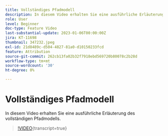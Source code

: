```yaml
---
title: Vollständiges Pfadmodell
description: In diesem Video erhalten Sie eine ausführliche Erläuterung des vollständigen Pfadmodells.
role: User
level: Beginner
doc-type: Feature Video
last-substantial-update: 2023-01-06T00:00:00Z
jira: KT-11698
thumbnail: 347232.jpeg
exl-id: 21d8489c-d504-4827-81a0-d10150233fcd
feature: Attribution
source-git-commit: 262cb13fa02b32f7918ebd569720b80078c2b28d
workflow-type: tm+mt
source-wordcount: '30'
ht-degree: 0%

---
```


# Vollständiges Pfadmodell

In diesem Video erhalten Sie eine ausführliche Erläuterung des vollständigen Pfadmodells.

>[!VIDEO](https://video.tv.adobe.com/v/347232/?learn=on){transcript=true}
